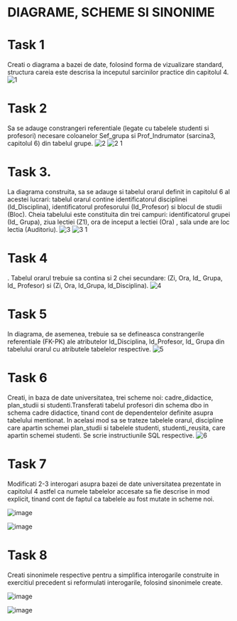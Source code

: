 # DIAGRAME, SCHEME SI SINONIME

# Task 1
 Creati o diagrama a bazei de date, folosind forma de vizualizare standard, structura careia este descrisa la inceputul sarcinilor practice din capitolul 4.
![1](https://user-images.githubusercontent.com/43139007/48711588-4c652c00-ec14-11e8-9e0e-93edde5b61f6.jpg)

# Task 2
Sa se adauge constrangeri referentiale (legate cu tabelele studenti si profesori) necesare coloanelor Sef_grupa si Prof_Indrumator (sarcina3, capitolul 6) din tabelul grupe.
![2](https://user-images.githubusercontent.com/43139007/48711589-4cfdc280-ec14-11e8-89cf-16fe2a7577eb.jpg)
![2 1](https://user-images.githubusercontent.com/43139007/48711591-4cfdc280-ec14-11e8-935a-bf51a561fdf7.jpg)

# Task 3. 
La diagrama construita, sa se adauge si tabelul orarul definit in capitolul 6 al acestei lucrari: tabelul orarul contine identificatorul disciplinei (ld_Disciplina), identificatorul profesorului (Id_Profesor) si blocul de studii (Bloc). Cheia tabelului este constituita din trei campuri: identificatorul grupei (Id_ Grupa), ziua lectiei (Z1), ora de inceput a lectiei (Ora) , sala unde are loc lectia (Auditoriu).
![3](https://user-images.githubusercontent.com/43139007/48711593-4cfdc280-ec14-11e8-8bdd-fbd95717c53e.jpg)
![3 1](https://user-images.githubusercontent.com/43139007/48711594-4cfdc280-ec14-11e8-8ffc-73fee3cc845f.jpg)

# Task 4
. Tabelul orarul trebuie sa contina si 2 chei secundare: (Zi, Ora, Id_ Grupa, Id_ Profesor) si (Zi, Ora, ld_Grupa, ld_Disciplina).
![4](https://user-images.githubusercontent.com/43139007/48711578-4b33ff00-ec14-11e8-8379-c695f35ee1f3.jpg)

# Task 5
In diagrama, de asemenea, trebuie sa se defineasca constrangerile referentiale (FK-PK) ale atributelor ld_Disciplina, ld_Profesor, Id_ Grupa din tabelului orarul cu atributele tabelelor respective.
![5](https://user-images.githubusercontent.com/43139007/48711595-4d965900-ec14-11e8-9d42-e5f042c62cf9.jpg)

# Task 6
 Creati, in baza de date universitatea, trei scheme noi: cadre_didactice, plan_studii si studenti.Transferati tabelul profesori din schema dbo in schema cadre didactice, tinand cont de dependentelor definite asupra tabelului mentionat. In acelasi mod sa se trateze tabelele orarul, discipline care apartin schemei plan_studii si tabelele studenti, studenti_reusita, care apartin schemei studenti. Se scrie instructiunile SQL respective.
![6](https://user-images.githubusercontent.com/43139007/48711586-4c652c00-ec14-11e8-825d-b5c888f12bac.jpg)

# Task 7
Modificati 2-3 interogari asupra bazei de date universitatea prezentate in capitolul 4 astfel ca numele tabelelor accesate sa fie descrise in mod explicit, tinand cont de faptul ca tabelele au fost mutate in scheme noi.

![image](https://user-images.githubusercontent.com/43296954/48979501-67c4b100-f0c4-11e8-8b4c-520a5669b84f.png)

![image](https://user-images.githubusercontent.com/43296954/48979502-875bd980-f0c4-11e8-85f4-10d9a9e16235.png)

# Task 8
Creati sinonimele respective pentru a simplifica interogarile construite in exercitiul precedent si reformulati interogarile, folosind sinonimele create.

![image](https://user-images.githubusercontent.com/43296954/48979928-ad847800-f0ca-11e8-966d-296aaa53377b.png)

![image](https://user-images.githubusercontent.com/43296954/48979976-81b5c200-f0cb-11e8-9e2d-a29089483f39.png)
